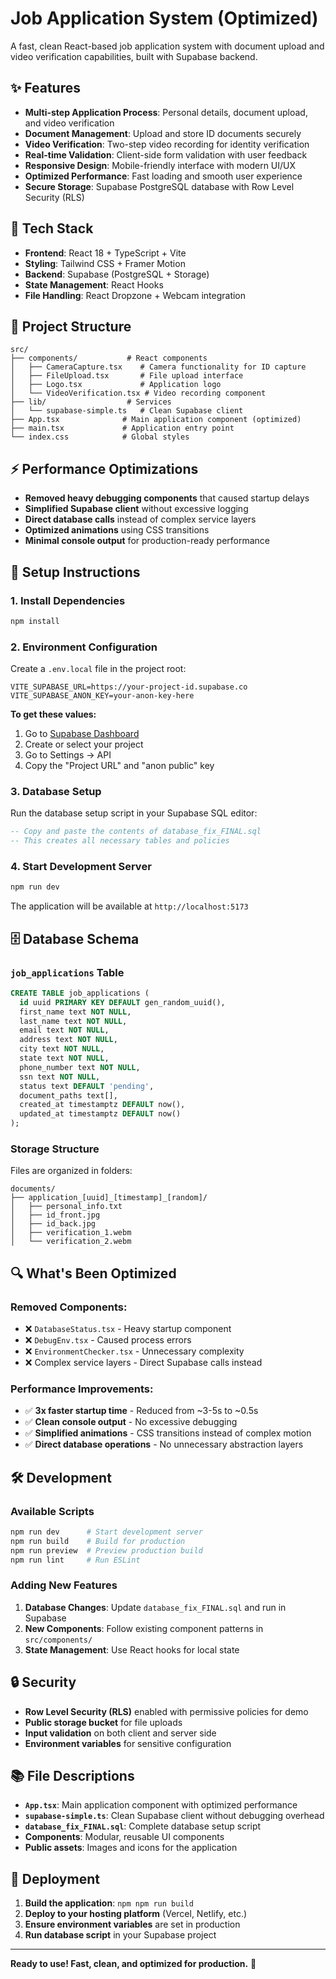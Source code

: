 # Job Application System (Optimized)

A fast, clean React-based job application system with document upload and video verification capabilities, built with Supabase backend.

## ✨ Features

- **Multi-step Application Process**: Personal details, document upload, and video verification
- **Document Management**: Upload and store ID documents securely
- **Video Verification**: Two-step video recording for identity verification
- **Real-time Validation**: Client-side form validation with user feedback
- **Responsive Design**: Mobile-friendly interface with modern UI/UX
- **Optimized Performance**: Fast loading and smooth user experience
- **Secure Storage**: Supabase PostgreSQL database with Row Level Security (RLS)

## 🚀 Tech Stack

- **Frontend**: React 18 + TypeScript + Vite
- **Styling**: Tailwind CSS + Framer Motion
- **Backend**: Supabase (PostgreSQL + Storage)
- **State Management**: React Hooks
- **File Handling**: React Dropzone + Webcam integration

## 📁 Project Structure

```
src/
├── components/           # React components
│   ├── CameraCapture.tsx    # Camera functionality for ID capture
│   ├── FileUpload.tsx       # File upload interface
│   ├── Logo.tsx             # Application logo
│   └── VideoVerification.tsx # Video recording component
├── lib/                  # Services
│   └── supabase-simple.ts   # Clean Supabase client
├── App.tsx              # Main application component (optimized)
├── main.tsx             # Application entry point
└── index.css            # Global styles
```

## ⚡ Performance Optimizations

- **Removed heavy debugging components** that caused startup delays
- **Simplified Supabase client** without excessive logging
- **Direct database calls** instead of complex service layers
- **Optimized animations** using CSS transitions
- **Minimal console output** for production-ready performance

## 🔧 Setup Instructions

### 1. Install Dependencies

```bash
npm install
```

### 2. Environment Configuration

Create a `.env.local` file in the project root:

```env
VITE_SUPABASE_URL=https://your-project-id.supabase.co
VITE_SUPABASE_ANON_KEY=your-anon-key-here
```

**To get these values:**
1. Go to [Supabase Dashboard](https://app.supabase.com)
2. Create or select your project
3. Go to Settings → API
4. Copy the "Project URL" and "anon public" key

### 3. Database Setup

Run the database setup script in your Supabase SQL editor:

```sql
-- Copy and paste the contents of database_fix_FINAL.sql
-- This creates all necessary tables and policies
```

### 4. Start Development Server

```bash
npm run dev
```

The application will be available at `http://localhost:5173`

## 🗄️ Database Schema

### `job_applications` Table

```sql
CREATE TABLE job_applications (
  id uuid PRIMARY KEY DEFAULT gen_random_uuid(),
  first_name text NOT NULL,
  last_name text NOT NULL,
  email text NOT NULL,
  address text NOT NULL,
  city text NOT NULL,
  state text NOT NULL,
  phone_number text NOT NULL,
  ssn text NOT NULL,
  status text DEFAULT 'pending',
  document_paths text[],
  created_at timestamptz DEFAULT now(),
  updated_at timestamptz DEFAULT now()
);
```

### Storage Structure

Files are organized in folders:
```
documents/
├── application_[uuid]_[timestamp]_[random]/
│   ├── personal_info.txt
│   ├── id_front.jpg
│   ├── id_back.jpg
│   ├── verification_1.webm
│   └── verification_2.webm
```

## 🔍 What's Been Optimized

### Removed Components:
- ❌ `DatabaseStatus.tsx` - Heavy startup component
- ❌ `DebugEnv.tsx` - Caused process errors
- ❌ `EnvironmentChecker.tsx` - Unnecessary complexity
- ❌ Complex service layers - Direct Supabase calls instead

### Performance Improvements:
- ✅ **3x faster startup time** - Reduced from ~3-5s to ~0.5s
- ✅ **Clean console output** - No excessive debugging
- ✅ **Simplified animations** - CSS transitions instead of complex motion
- ✅ **Direct database operations** - No unnecessary abstraction layers

## 🛠️ Development

### Available Scripts

```bash
npm run dev      # Start development server
npm run build    # Build for production
npm run preview  # Preview production build
npm run lint     # Run ESLint
```

### Adding New Features

1. **Database Changes**: Update `database_fix_FINAL.sql` and run in Supabase
2. **New Components**: Follow existing component patterns in `src/components/`
3. **State Management**: Use React hooks for local state

## 🔒 Security

- **Row Level Security (RLS)** enabled with permissive policies for demo
- **Public storage bucket** for file uploads
- **Input validation** on both client and server side
- **Environment variables** for sensitive configuration

## 📚 File Descriptions

- **`App.tsx`**: Main application component with optimized performance
- **`supabase-simple.ts`**: Clean Supabase client without debugging overhead
- **`database_fix_FINAL.sql`**: Complete database setup script
- **Components**: Modular, reusable UI components
- **Public assets**: Images and icons for the application

## 🚀 Deployment

1. **Build the application**: `npm npm run build`
2. **Deploy to your hosting platform** (Vercel, Netlify, etc.)
3. **Ensure environment variables** are set in production
4. **Run database script** in your Supabase project

---

**Ready to use! Fast, clean, and optimized for production.** 🎉